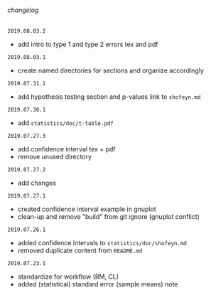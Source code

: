 ###### changelog
`2019.08.03.2`
  - add intro to type 1 and type 2 errors tex and pdf


`2019.08.03.1`
  - create named directories for sections and organize accordingly


`2019.07.31.1`
  - add hypothesis testing section and p-values link to `shofeyn.md`


`2019.07.30.1`
  - add `statistics/doc/t-table.pdf`


`2019.07.27.3`
  - add confidence interval tex + pdf
  - remove unused directory


`2019.07.27.2`
  - add changes


`2019.07.27.1`
  - created confidence interval example in gnuplot
  - clean-up and remove "build" from git ignore (gnuplot conflict)


`2019.07.26.1`
  - added confidence intervals to `statistics/doc/shofeyn.md`
  - removed duplicate content from `README.md`


`2019.07.23.1`
  - standardize for workflow (RM, CL)
  - added (statistical) standard error (sample means) note


